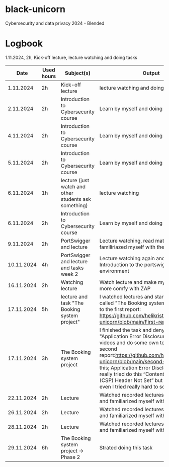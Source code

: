 # black-unicorn
Cybersecurity and data privacy 2024 -  Blended

# Logbook
1.11.2024, 2h, Kick-off lecture, lecture watching and doing tasks

| Date  | Used hours | Subject(s)  | Output |
| ------------- | ------------- |------------- | ------------- |
| 1.11.2024  | 2h | Kick-off lecture  | lecture watching and doing tasks |
| 2.11.2024  | 2h | Introduction to Cybersecurity course  | Learn by myself and doing task |
| 4.11.2024  | 2h | Introduction to Cybersecurity course  | Learn by myself and doing task |
| 5.11.2024  | 2h | Introduction to Cybersecurity course  | Learn by myself and doing task |
| 6.11.2024  | 1h | lecture (just watch and other students ask something)  | lecture watching |
| 6.11.2024  | 2h | Introduction to Cybersecurity course  | Learn by myself and doing task |
| 9.11.2024  | 2h |  PortSwigger and lecture | Lecture watching, read materilas and familiriazed myself with the materials |
| 10.11.2024  | 4h |  PortSwigger and lecture and tasks week 2 | Lecture watching again and doing task Introduction to the portswigger environment |
| 16.11.2024  | 2h | Watching lecture| Watch lecture and make myself a little bit more comfy with  ZAP |
| 17.11.2024  | 5h | lecture and task "The Booking system project"  | I watched lectures and start to do the task called "The Booking system project"  Link to the first report: https://github.com/helikristae/black-unicorn/blob/main/First-report-Heli1.md |
| 17.11.2024  | 3h | The Booking system project   | I finished the task and deny this "Application Error Disclosure" and watch videos and do some own test. Link to second report:https://github.com/helikristae/black-unicorn/blob/main/second-report.md I do this; Application Error Disclosure. And I really tried do this “Content Security Policy (CSP) Header Not Set” but it doesn’t work even I tried really hard to solve it. |
| 22.11.2024  | 2h |  Lecture | Watched recorded lectures, read materials, and familiarized myself with the content.|
| 26.11.2024  | 2h |  Lecture | Watched recorded lectures, read materials, and familiarized myself with the content. |
| 28.11.2024  | 2h |  Lecture |Watched recorded lectures, read materials, and familiarized myself with the content. |
| 29.11.2024  | 6h |  The Booking system project → Phase 2 | Strated doing this task |


